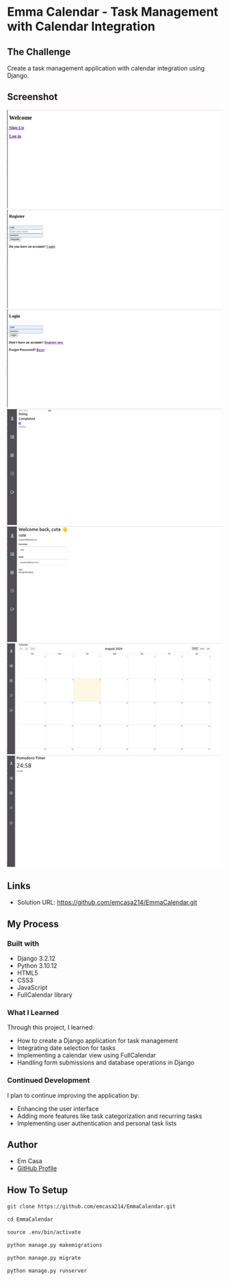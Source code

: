 # Emma Calendar - Task Management with Calendar Integration

## The Challenge

Create a task management application with calendar integration using Django.

## Screenshot
![image](Emma/static/image/image.png)
![image](Emma/static/image/imagecopy.png)
![image](Emma/static/image/imagecopy2.png)
![image](Emma/static/image/imagecopy3.png)
![image](Emma/static/image/imagecopy4.png)
![image](Emma/static/image/imagecopy5.png)
![image](Emma/static/image/imagecopy6.png)


## Links

- Solution URL: https://github.com/emcasa214/EmmaCalendar.git

## My Process

### Built with

- Django 3.2.12
- Python 3.10.12
- HTML5
- CSS3
- JavaScript
- FullCalendar library

### What I Learned

Through this project, I learned:
- How to create a Django application for task management
- Integrating date selection for tasks
- Implementing a calendar view using FullCalendar
- Handling form submissions and database operations in Django

### Continued Development

I plan to continue improving the application by:
- Enhancing the user interface
- Adding more features like task categorization and recurring tasks
- Implementing user authentication and personal task lists

## Author

- Em Casa
- [GitHub Profile](https://github.com/emcasa214)

## How To Setup
```
git clone https://github.com/emcasa214/EmmaCalendar.git
```
```
cd EmmaCalendar
```
```
source .env/bin/activate
```
```
python manage.py makemigrations
```
```
python manage.py migrate
```
```
python manage.py runserver
```